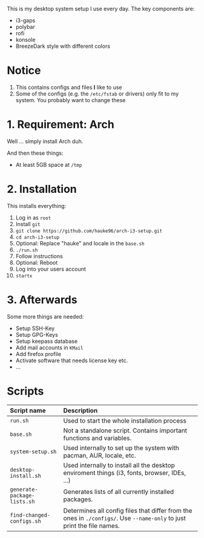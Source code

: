 This is my desktop system setup I use every day.
The key components are:

* i3-gaps
* polybar
* rofi
* konsole
* BreezeDark style with different colors

# Notice

1. This contains configs and files **I** like to use
2. Some of the configs (e.g. the `/etc/fstab` or drivers) only fit to my system. You probably want to change these

# 1. Requirement: Arch

Well ... simply install Arch duh.

And then these things:

* At least 5GB space at `/tmp`

# 2. Installation

This installs everything:

1. Log in as `root`
2. Install `git`
3. `git clone https://github.com/hauke96/arch-i3-setup.git`
4. `cd arch-i3-setup`
5. Optional: Replace "hauke" and locale in the `base.sh`
6. `./run.sh`
7. Follow instructions
8. Optional: Reboot
9. Log into your users account
10. `startx`

# 3. Afterwards

Some more things are needed:

* Setup SSH-Key
* Setup GPG-Keys
* Setup keepass database
* Add mail accounts in `KMail`
* Add firefox profile
* Activate software that needs license key etc.
* ...

# Scripts

| Script name | Description |
|:--|:--|
| `run.sh` | Used to start the whole installation process |
| `base.sh` | Not a standalone script. Contains important functions and variables. |
| `system-setup.sh` | Used internally to set up the system with pacman, AUR, locale, etc. |
| `desktop-install.sh` | Used internally to install all the desktop enviroment things (i3, fonts, browser, IDEs, ...) |
| `generate-package-lists.sh` | Generates lists of all currently installed packages. |
| `find-changed-configs.sh` | Determines all config files that differ from the ones in `./configs/`. Use `--name-only` to just print the file names. |
